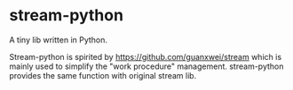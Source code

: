# stream-python
A tiny lib written in Python.

Stream-python is spirited by https://github.com/guanxwei/stream which is mainly used to simplify the "work procedure" management.
stream-python provides the same function with original stream lib.
